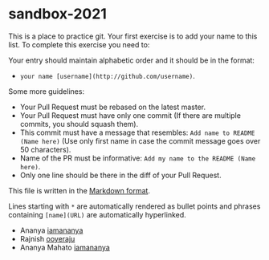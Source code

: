 # sandbox-2021

This is a place to practice git. Your first exercise is to add your name to this list.
To complete this exercise you need to:

Your entry should maintain alphabetic order and it should be in the format:

- `your name [username](http://github.com/username)`.

Some more guidelines:

- Your Pull Request must be rebased on the latest master.
- Your Pull Request must have only one commit (If there are multiple commits, you should squash them).
- This commit must have a message that resembles: `Add name to README (Name here)` (Use only first name in case the commit message goes over 50 characters).
- Name of the PR must be informative: `Add my name to the README (Name here)`.
- Only one line should be there in the diff of your Pull Request.

This file is written in the [Markdown format](https://guides.github.com/features/mastering-markdown/).

Lines starting with `*` are automatically rendered as bullet points and phrases containing `[name](URL)` are automatically hyperlinked.

- Ananya [iamananya](http://github.com/iamananya)
- Rajnish [ooyeraju](http://github.com/ooyeraju)
- Ananya Mahato [iamananya](https://github.com/iamananya)
